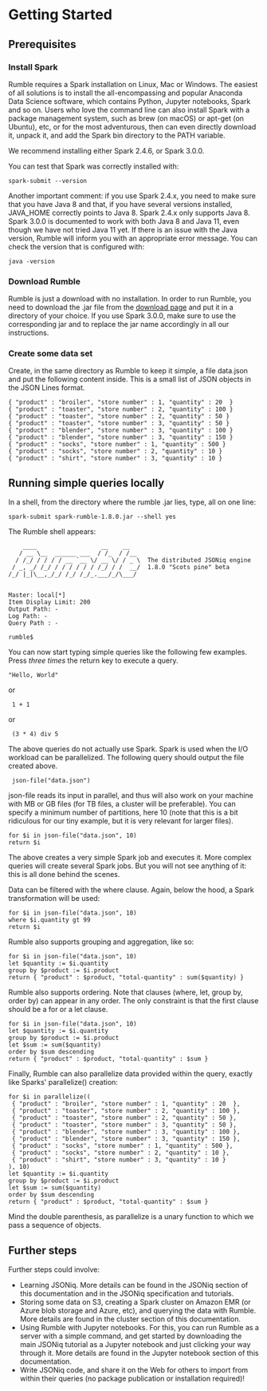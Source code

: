 # Getting Started

## Prerequisites

### Install Spark

Rumble requires a Spark installation on Linux, Mac or Windows. The easiest of all solutions is to install the all-encompassing and popular Anaconda Data Science software, which contains Python, Jupyter notebooks, Spark and so on. Users who love the command line can also install Spark with a package management system, such as brew (on macOS) or apt-get (on Ubuntu), etc, or for the most adventurous, then can even directly download it, unpack it, and add the Spark bin directory to the PATH variable.

We recommend installing either Spark 2.4.6, or Spark 3.0.0.

You can test that Spark was correctly installed with:

    spark-submit --version
    
Another important comment: if you use Spark 2.4.x, you need to make sure that you have Java 8 and that, if you have several versions installed, JAVA_HOME correctly points to Java 8. Spark 2.4.x only supports Java 8. Spark 3.0.0 is documented to work with both Java 8 and Java 11, even though we have not tried Java 11 yet. If there is an issue with the Java version, Rumble will inform you with an appropriate error message. You can check the version that is configured with:

    java -version


### Download Rumble

Rumble is just a download with no installation. In order to run Rumble, you need to download the .jar file from the [download page](https://github.com/Sparksoniq/rumble/releases) and put it in a directory of your choice. If you use Spark 3.0.0, make sure to use the corresponding jar and to replace the jar name accordingly in all our instructions.

### Create some data set

Create, in the same directory as Rumble to keep it simple, a file data.json and put the following content inside. This is a small list of JSON objects in the JSON Lines format.

    { "product" : "broiler", "store number" : 1, "quantity" : 20  }
    { "product" : "toaster", "store number" : 2, "quantity" : 100 }
    { "product" : "toaster", "store number" : 2, "quantity" : 50 }
    { "product" : "toaster", "store number" : 3, "quantity" : 50 }
    { "product" : "blender", "store number" : 3, "quantity" : 100 }
    { "product" : "blender", "store number" : 3, "quantity" : 150 }
    { "product" : "socks", "store number" : 1, "quantity" : 500 }
    { "product" : "socks", "store number" : 2, "quantity" : 10 }
    { "product" : "shirt", "store number" : 3, "quantity" : 10 }

## Running simple queries locally

In a shell, from the directory where the rumble .jar lies, type, all on one line:

    spark-submit spark-rumble-1.8.0.jar --shell yes
                 
The Rumble shell appears:

        ____                  __    __   
       / __ \__  ______ ___  / /_  / /__ 
      / /_/ / / / / __ `__ \/ __ \/ / _ \  The distributed JSONiq engine
     / _, _/ /_/ / / / / / / /_/ / /  __/  1.8.0 "Scots pine" beta
    /_/ |_|\__,_/_/ /_/ /_/_.___/_/\___/
    
    
    Master: local[*]
    Item Display Limit: 200
    Output Path: -
    Log Path: -
    Query Path : -

    rumble$
    
You can now start typing simple queries like the following few examples. Press *three times* the return key to execute a query.

    "Hello, World"
    
or
 
     1 + 1
     
or
 
     (3 * 4) div 5
     
The above queries do not actually use Spark. Spark is used when the I/O workload can be parallelized. The following query should output the file created above.
     
     json-file("data.json")
     
json-file reads its input in parallel, and thus will also work on your machine with MB or GB files (for TB files, a cluster will be preferable). You can specify a minimum number of partitions, here 10 (note that this is a bit ridiculous for our tiny example, but it is very relevant for larger files).

    for $i in json-file("data.json", 10)
    return $i

The above creates a very simple Spark job and executes it. More complex queries will create several Spark jobs. But you will not see anything of it: this is all done behind the scenes.

Data can be filtered with the where clause. Again, below the hood, a Spark transformation will be used:

    for $i in json-file("data.json", 10)
    where $i.quantity gt 99
    return $i
    
Rumble also supports grouping and aggregation, like so:

    for $i in json-file("data.json", 10)
    let $quantity := $i.quantity
    group by $product := $i.product
    return { "product" : $product, "total-quantity" : sum($quantity) }
    

Rumble also supports ordering. Note that clauses (where, let, group by, order by) can appear in any order.
The only constraint is that the first clause should be a for or a let clause.

    for $i in json-file("data.json", 10)
    let $quantity := $i.quantity
    group by $product := $i.product
    let $sum := sum($quantity)
    order by $sum descending
    return { "product" : $product, "total-quantity" : $sum }

Finally, Rumble can also parallelize data provided within the query, exactly like Sparks' parallelize() creation:

    for $i in parallelize((
     { "product" : "broiler", "store number" : 1, "quantity" : 20  },
     { "product" : "toaster", "store number" : 2, "quantity" : 100 },
     { "product" : "toaster", "store number" : 2, "quantity" : 50 },
     { "product" : "toaster", "store number" : 3, "quantity" : 50 },
     { "product" : "blender", "store number" : 3, "quantity" : 100 },
     { "product" : "blender", "store number" : 3, "quantity" : 150 },
     { "product" : "socks", "store number" : 1, "quantity" : 500 },
     { "product" : "socks", "store number" : 2, "quantity" : 10 },
     { "product" : "shirt", "store number" : 3, "quantity" : 10 }
    ), 10)
    let $quantity := $i.quantity
    group by $product := $i.product
    let $sum := sum($quantity)
    order by $sum descending
    return { "product" : $product, "total-quantity" : $sum }

Mind the double parenthesis, as parallelize is a unary function to which we pass a sequence of objects.

## Further steps

Further steps could involve:

- Learning JSONiq. More details can be found in the JSONiq section of this documentation and in the JSONiq specification and tutorials.
- Storing some data on S3, creating a Spark cluster on Amazon EMR (or Azure blob storage and Azure, etc), and querying the data with Rumble. More details are found in the cluster section of this documentation.
- Using Rumble with Jupyter notebooks. For this, you can run Rumble as a server with a simple command, and get started by downloading the main JSONiq tutorial as a Jupyter notebook and just clicking your way through it. More details are found in the Jupyter notebook section of this documentation.
- Write JSONiq code, and share it on the Web for others to import from within their queries (no package publication or installation required)!


